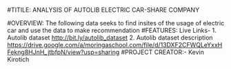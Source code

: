 #TITILE: ANALYSIS OF AUTOLIB ELECTRIC CAR-SHARE COMPANY

#OVERVIEW: The following data seeks to find insites of the usage of electric car and use the data to make recommendation 
#FEATURES:
         Live Links- 1. Autolib dataset http://bit.ly/autolib_dataset
                     2. Autolib dataset description https://drive.google.com/a/moringaschool.com/file/d/13DXF2CFWQLeYxxHFekng8HJnH_jtbfpN/view?usp=sharing
#PROJECT CREATOR:- Kevin Kirotich
